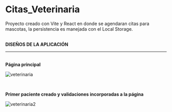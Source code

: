 # Citas_Veterinaria
Proyecto creado con Vite y React en donde se agendaran citas para mascotas, la persistencia es manejada con el Local Storage.

<br>
<b> DISEÑOS DE LA APLICACIÓN</b>

<hr>

<br>
<b> Página principal</b>


![veterinaria](https://github.com/OrlayMolina/Citas_Veterinaria/assets/111409267/8e0b9510-3060-4d3e-ba6b-b76fcd9d1505)

<br>

<b> Primer paciente creado y validaciones incorporadas a la página</b>

![veterinaria2](https://github.com/OrlayMolina/Citas_Veterinaria/assets/111409267/f715fd73-2844-4bc8-86f7-752fac411e3a)

